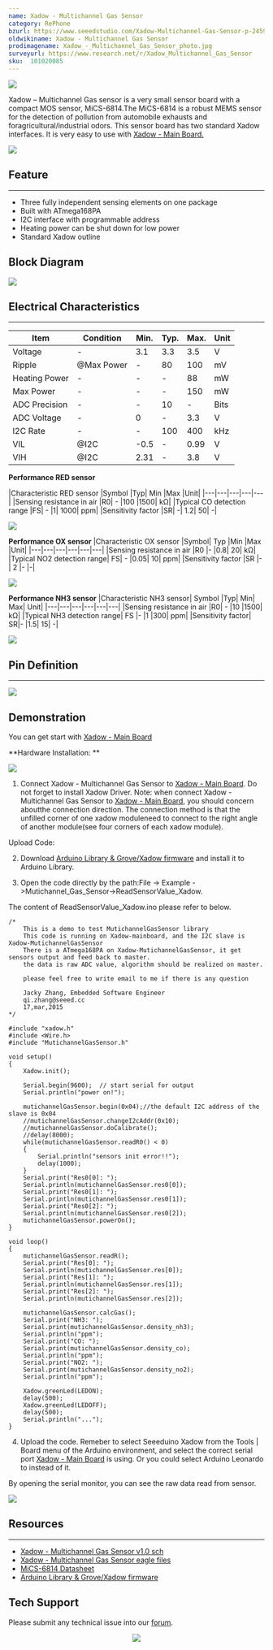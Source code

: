 ```yaml
---
name: Xadow - Multichannel Gas Sensor
category: RePhone
bzurl: https://www.seeedstudio.com/Xadow-Multichannel-Gas-Sensor-p-2459.html
oldwikiname: Xadow - Multichannel Gas Sensor
prodimagename: Xadow_-_Multichannel_Gas_Sensor_photo.jpg
surveyurl: https://www.research.net/r/Xadow_Multichannel_Gas_Sensor
sku:  101020085
---
```

![](https://github.com/SeeedDocument/Xadow_Multichannel_Gas_Sensor/raw/master/img/Xadow_-_Multichannel_Gas_Sensor_photo.jpg)

Xadow – Multichannel Gas sensor is a very small sensor board with a compact MOS sensor, MiCS-6814.The MiCS-6814 is a robust MEMS sensor for the detection of pollution from automobile exhausts and foragricultural/industrial odors. This sensor board has two standard Xadow interfaces. It is very easy to use with [Xadow - Main Board.](http://wiki.seeedstudio.com/Xadow_Main_Board)

[![](https://github.com/SeeedDocument/Seeed-WiKi/raw/master/docs/images/300px-Get_One_Now_Banner-ragular.png)](https://www.seeedstudio.com/Xadow-Multichannel-Gas-Sensor-p-2459.html)

## Feature
---
- Three fully independent sensing elements on one package
- Built with ATmega168PA
- I2C interface with programmable address
- Heating power can be shut down for low power
- Standard Xadow outline

## Block Diagram

![](https://github.com/SeeedDocument/Xadow_Multichannel_Gas_Sensor/raw/master/img/Xadow_-_Multichannel_Gas_Sensor_block_diagram.jpg)

## Electrical Characteristics
---
|Item |Condition	|Min.	|Typ.	|Max.	|Unit|
|---|---|---|---|---|---|
|Voltage|	-	|3.1	|3.3|	3.5|	V|
|Ripple	|@Max Power|	-	|80	|100|	mV|
|Heating Power|	-	|-	|-	|88|	mW|
|Max Power|	-|	-|	-|	150|	mW|
|ADC Precision|	-|	-|	10|	-	|Bits|
|ADC Voltage	|-	|0|	-	|3.3	|V|
|I2C Rate|	-|	-	|100	|400	|kHz|
|VIL|	@I2C|	-0.5	|-|	0.99	|V|
|VIH|	@I2C|	2.31|	-|	3.8	|V|

**Performance RED sensor**

|Characteristic RED sensor	|Symbol	|Typ|	Min	|Max	|Unit|
|---|---|---|---|---|
|Sensing resistance in air	|R0|	-	|100	|1500|	kΩ|
|Typical CO detection range	|FS|	-	|1|	1000|	ppm|
|Sensitivity factor	|SR|	-|	1.2|	50|	-|

![](https://github.com/SeeedDocument/Xadow_Multichannel_Gas_Sensor/raw/master/img/Red_sensor.jpg)

**Performance OX sensor**
|Characteristic OX sensor	|Symbol|	Typ	|Min	|Max	|Unit|
|---|---|---|---|---|---|
|Sensing resistance in air	|R0	|-	|0.8|	20|	kΩ|
|Typical NO2 detection range|	FS|	-	|0.05|	10|	ppm|
|Sensitivity factor	|SR	|-|	2	|-	|-|

![](https://github.com/SeeedDocument/Xadow_Multichannel_Gas_Sensor/raw/master/img/OX_sensor.jpg)

**Performance NH3 sensor**
|Characteristic NH3 sensor|	Symbol	|Typ|	Min|	Max|	Unit|
|---|---|---|---|---|---|
|Sensing resistance in air	|R0|	-	|10	|1500|	kΩ|
|Typical NH3 detection range|	FS	|-	|1	|300|	ppm|
|Sensitivity factor|	SR|-	|1.5|	15|	-|

![](https://github.com/SeeedDocument/Xadow_Multichannel_Gas_Sensor/raw/master/img/NH3_sensor.jpg)

## Pin Definition
---
![](https://github.com/SeeedDocument/Xadow_Multichannel_Gas_Sensor/raw/master/img/Xadow_Pins.jpg)

## Demonstration

You can get start with [Xadow - Main Board](http://wiki.seeedstudio.com/Xadow_Main_Board)

**Hardware Installation: **

![](https://github.com/SeeedDocument/Xadow_Multichannel_Gas_Sensor/raw/master/img/Xadow_-_Mutichannel_Gas_Sensor_connect_to_Xadow.JPG)

1) Connect Xadow - Multichannel Gas Sensor to [Xadow - Main Board](http://wiki.seeedstudio.com/Xadow_Main_Board). Do not forget to install Xadow
Driver. Note: when connect Xadow - Multichannel Gas Sensor to [Xadow - Main Board](http://wiki.seeedstudio.com/Xadow_Main_Board), you should concern aboutthe connection direction. The connection method is that the unfilled corner of one xadow moduleneed to connect to the right angle of another module(see four corners of each xadow module).

Upload Code:

2) Download [Arduino Library & Grove/Xadow firmware](https://github.com/Seeed-Studio/Mutichannel_Gas_Sensor) and install it to Arduino Library.

3) Open the code directly by the path:File -> Example ->Mutichannel_Gas_Sensor->ReadSensorValue_Xadow.

The content of ReadSensorValue_Xadow.ino please refer to below.

```
/*
    This is a demo to test MutichannelGasSensor library
    This code is running on Xadow-mainboard, and the I2C slave is Xadow-MutichannelGasSensor
    There is a ATmega168PA on Xadow-MutichannelGasSensor, it get sensors output and feed back to master.
    the data is raw ADC value, algorithm should be realized on master.

    please feel free to write email to me if there is any question

    Jacky Zhang, Embedded Software Engineer
    qi.zhang@seeed.cc
    17,mar,2015
*/

#include "xadow.h"
#include <Wire.h>
#include "MutichannelGasSensor.h"

void setup()
{
    Xadow.init();

    Serial.begin(9600);  // start serial for output
    Serial.println("power on!");

    mutichannelGasSensor.begin(0x04);//the default I2C address of the slave is 0x04
    //mutichannelGasSensor.changeI2cAddr(0x10);
    //mutichannelGasSensor.doCalibrate();
    //delay(8000);
    while(mutichannelGasSensor.readR0() < 0)
    {
        Serial.println("sensors init error!!");
        delay(1000);
    }
    Serial.print("Res0[0]: ");
    Serial.println(mutichannelGasSensor.res0[0]);
    Serial.print("Res0[1]: ");
    Serial.println(mutichannelGasSensor.res0[1]);
    Serial.print("Res0[2]: ");
    Serial.println(mutichannelGasSensor.res0[2]);
    mutichannelGasSensor.powerOn();
}

void loop()
{
    mutichannelGasSensor.readR();
    Serial.print("Res[0]: ");
    Serial.println(mutichannelGasSensor.res[0]);
    Serial.print("Res[1]: ");
    Serial.println(mutichannelGasSensor.res[1]);
    Serial.print("Res[2]: ");
    Serial.println(mutichannelGasSensor.res[2]);

    mutichannelGasSensor.calcGas();
    Serial.print("NH3: ");
    Serial.print(mutichannelGasSensor.density_nh3);
    Serial.println("ppm");
    Serial.print("CO: ");
    Serial.print(mutichannelGasSensor.density_co);
    Serial.println("ppm");
    Serial.print("NO2: ");
    Serial.print(mutichannelGasSensor.density_no2);
    Serial.println("ppm");

    Xadow.greenLed(LEDON);
    delay(500);
    Xadow.greenLed(LEDOFF);
    delay(500);
    Serial.println("...");
}
```

4) Upload the code. Remeber to select Seeeduino Xadow from the Tools | Board menu of the
Arduino environment, and select the correct serial port [Xadow - Main Board](http://wiki.seeedstudio.com/Xadow_Main_Board) is using. Or you could select Arduino Leonardo to instead of it.

By opening the serial monitor, you can see the raw data read from sensor.

![](https://github.com/SeeedDocument/Xadow_Multichannel_Gas_Sensor/raw/master/img/Mutichannel_Gas_Sensor_XadowPrint.jpg)

## Resources
---
- [Xadow - Multichannel Gas Sensor v1.0 sch](https://github.com/SeeedDocument/Xadow_Multichannel_Gas_Sensor/raw/master/res/Xadow_-_Multichannel_Gas_Sensor_v1.0_sch.pdf)
- [Xadow - Multichannel Gas Sensor eagle files](https://github.com/SeeedDocument/Xadow_Multichannel_Gas_Sensor/raw/master/res/Xadow_-_Multichannel_Gas_Sensor_eagle_files.zip)
- [MiCS-6814 Datasheet](https://github.com/SeeedDocument/Xadow_Multichannel_Gas_Sensor/raw/master/res/MiCS-6814_Datasheet.pdf)
- [Arduino Library & Grove/Xadow firmware](https://github.com/Seeed-Studio/Mutichannel_Gas_Sensor)

## Tech Support
Please submit any technical issue into our [forum](http://forum.seeedstudio.com/). <br /><p style="text-align:center"><a href="https://www.seeedstudio.com/act-4.html?utm_source=wiki&utm_medium=wikibanner&utm_campaign=newproducts" target="_blank"><img src="https://github.com/SeeedDocument/Wiki_Banner/raw/master/new_product.jpg" /></a></p>